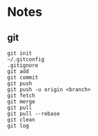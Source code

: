 Notes
=====

## git ##
```
git init
~/.gitconfig
.gitignore
git add
git commit
git push
git push -u origin <branch>
git fetch
git merge
git pull
git pull --rebase
git clean
git log
```

